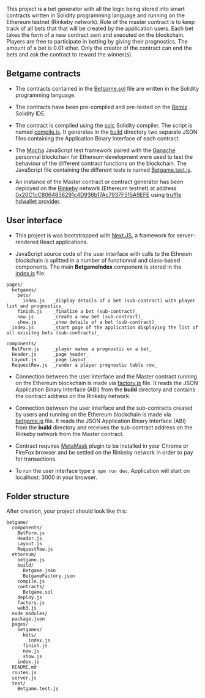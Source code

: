 This project is a bet generator with all the logic being stored into smart contracts written in Solidity programming language and running on the Ethereum testnet (Rinkeby network). Role of the master contract is to keep track of all bets that that will be created by the application users. Each bet takes the form of a new contract sent and executed on the blockchain. Players are free to participate in betting by giving their prognostics. The amount of a bet is 0.01 ether. Only the creator of the contract can end the bets and ask the contract to reward the winner(s).

## Betgame contracts

- The contracts contained in the [Betgame.sol](https://github.com/DGalinec/betgame/blob/master/ethereum/contracts/Betgame.sol) file are written in the Solidity programming language. 

- The contracts have been pre-compiled and pre-tested on the [Remix](http://remix.ethereum.org/#optimize=false&version=soljson-v0.4.24+commit.e67f0147.js) Solidity IDE.

- The contract is compiled using the [solc](https://github.com/ethereum/solc-js) Solidity compiler. The script is named [compile.js](https://github.com/DGalinec/betgame/blob/master/ethereum/compile.js). It generates in the [build](https://github.com/DGalinec/betgame/tree/master/ethereum/build) directory two separate JSON files containing the Application Binary Interface of each contract.

- The [Mocha](https://mochajs.org/) JavaScript test framework paired with the [Ganache](https://github.com/trufflesuite/ganache) personnal blockchain for Ethereum development were used to test the behaviour of the different contract functions on the blockchain. The JavaScript file containing the different tests is named [Betgame.test.js](https://github.com/DGalinec/betgame/blob/master/test/Betgame.test.js).

- An instance of the Master contract or contract generator has been deployed on the [Rinkeby](https://www.rinkeby.io/#stats) network (Ethereum testnet) at address [0x20C1cC8064838291c4D936b17Ac7937F515A9EFE](https://rinkeby.etherscan.io/address/0x20C1cC8064838291c4D936b17Ac7937F515A9EFE) using [truffle hdwallet provider](https://github.com/trufflesuite/truffle-hdwallet-provider).

## User interface

- This project is was bootstrapped with [Next.JS](https://github.com/zeit/next.js/), a framework for server-rendered React applications.

- JavaScript source code of the user interface with calls to the Ethreum blockchain is splitted in a number of functionnal  and class-based components. The main **BetgameIndex** component is stored in the [index.js](https://github.com/DGalinec/betgame/blob/master/pages/index.js) file.

```
pages/
  betgames/
    bets/
      index.js   _display details of a bet (sub-contract) with player list and prognostics_
    finish.js    _finalize a bet (sub-contract)_
    new.js       _create a new bet (sub-contract)_
    show.js      _show details of a bet (sub-contract)_
  index.js       _start page of the application displaying the list of all exisitng bets (sub-contracts)_

components/
  BetForm.js     _player makes a prognostic on a bet_
  Header.js      _page header_
  Layout.js      _page layout_
  RequestRow.js  _render a player prognostic table row_
```

- Connection between the user interface and the Master contract running on the Ethereum blockchain is made via [factory.js](https://github.com/DGalinec/betgame/blob/master/ethereum/factory.js) file. It reads the JSON Application Binary Interface (ABI) from the **build** directory and contains the contract address on the Rinkeby network.

- Connection between the user interface and the sub-contracts created by users and running on the Ethereum blockchain is made via [betgame.js](https://github.com/DGalinec/betgame/blob/master/ethereum/betgame.js) file. It reads the JSON Application Binary Interface (ABI) from the **build** directory and receives the sub-contract address on the Rinkeby network from the Master contract.

- Contract requires [MetaMask](https://metamask.io/) plugin to be installed in your Chrome or FireFox browser and be settled on the Rinkeby network in order to pay for transactions.

- To run the user interface type `$ npm run dev`. Application will start on localhost: 3000 in your browser. 

## Folder structure

After creation, your project should look like this:

```
betgame/
  components/
    BetForm.js
    Header.js
    Layout.js
    RequestRow.js
  ethereum/
    betgame.js
    build/
      Betgame.json
      BetgameFactory.json
    compile.js
    contracts/
      Betgame.sol
    deploy.js
    factory.js
    web3.js
  node_modules/
  package.json
  pages/
    betgames/
      bets/
        index.js
      finish.js
      new.js
      show.js
    index.js
  README.md
  routes.js
  server.js
  test/
    Betgame.test.js
```